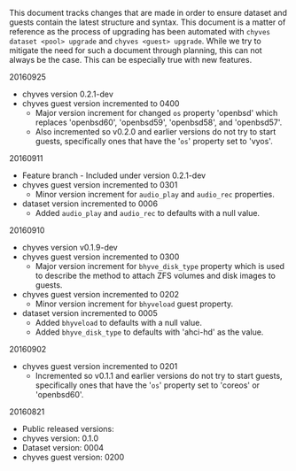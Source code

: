 This document tracks changes that are made in order to ensure dataset and guests contain the latest structure and syntax. This document is a matter of reference as the process of upgrading has been automated with `chyves dataset <pool> upgrade` and `chyves <guest> upgrade`. While we try to mitigate the need for such a document through planning, this can not always be the case. This can be especially true with new features.

20160925
- chyves version 0.2.1-dev
- chyves guest version incremented to 0400
  - Major version increment for changed `os` property 'openbsd' which replaces 'openbsd60', 'openbsd59', 'openbsd58', and 'openbsd57'.
  - Also incremented so v0.2.0 and earlier versions do not try to start guests, specifically ones that have the '`os`' property set to 'vyos'.

20160911
- Feature branch - Included under version 0.2.1-dev
- chyves guest version incremented to 0301
  - Minor version increment for `audio_play` and `audio_rec` properties.
- dataset version incremented to 0006
  - Added `audio_play` and `audio_rec` to defaults with a null value.

20160910
- chyves version v0.1.9-dev
- chyves guest version incremented to 0300
  - Major version increment for `bhyve_disk_type` property which is used to describe the method to attach ZFS volumes and disk images to guests.
- chyves guest version incremented to 0202
  - Minor version increment for `bhyveload` guest property.
- dataset version incremented to 0005
  - Added `bhyveload` to defaults with a null value.
  - Added `bhyve_disk_type` to defaults with 'ahci-hd' as the value.

20160902
- chyves guest version incremented to 0201
  - Incremented so v0.1.1 and earlier versions do not try to start guests, specifically ones that have the '`os`' property set to 'coreos' or 'openbsd60'.

20160821
 - Public released versions:
  - chyves version: 0.1.0
  - Dataset version: 0004
  - chyves guest version: 0200
